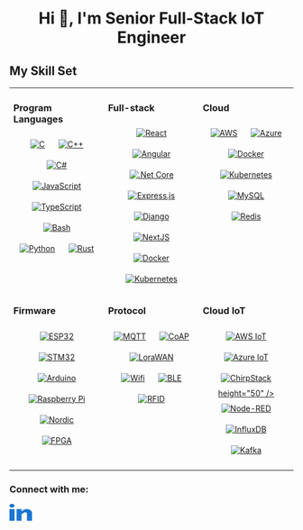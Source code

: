 <h1 align="center">Hi 👋, I'm Senior Full-Stack IoT Engineer</h1>

## My Skill Set  
<table><tr><td valign="top" width="33%">

### Program Languages  
<div align="center">  
<a href="https://www.cprogramming.com/" target="_blank"><img style="margin: 10px" src="https://profilinator.rishav.dev/skills-assets/c-original.svg" alt="C" height="50" /></a>  
<a href="https://www.cplusplus.com/" target="_blank"><img style="margin: 10px" src="https://profilinator.rishav.dev/skills-assets/cplusplus-original.svg" alt="C++" height="50" /></a>  
<a href="https://docs.microsoft.com/en-us/dotnet/csharp/" target="_blank"><img style="margin: 10px" src="https://profilinator.rishav.dev/skills-assets/csharp-original.svg" alt="C#" height="50" /></a>  
<a href="https://www.javascript.com/" target="_blank"><img style="margin: 10px" src="https://profilinator.rishav.dev/skills-assets/javascript-original.svg" alt="JavaScript" height="50" /></a>  
<a href="https://www.typescriptlang.org/" target="_blank"><img style="margin: 10px" src="https://profilinator.rishav.dev/skills-assets/typescript-original.svg" alt="TypeScript" height="50" /></a>  
<a href="https://www.gnu.org/software/bash/" target="_blank"><img style="margin: 10px" src="https://profilinator.rishav.dev/skills-assets/gnu_bash-icon.svg" alt="Bash" height="50" /></a>  
<a href="https://www.python.org/" target="_blank"><img style="margin: 10px" src="https://profilinator.rishav.dev/skills-assets/python-original.svg" alt="Python" height="50" /></a>  
<a href="https://www.rust-lang.org/" target="_blank"><img style="margin: 10px" src="https://profilinator.rishav.dev/skills-assets/rust-plain.svg" alt="Rust" height="50" /></a>  
</div>

</td><td valign="top" width="33%">

### Full-stack  
<div align="center">  
<a href="https://reactjs.org/" target="_blank"><img style="margin: 10px" src="https://profilinator.rishav.dev/skills-assets/react-original-wordmark.svg" alt="React" height="50" /></a>  
<a href="https://angular.io/" target="_blank"><img style="margin: 10px" src="https://profilinator.rishav.dev/skills-assets/angularjs-original.svg" alt="Angular" height="50" /></a>  
<a href="https://dotnet.microsoft.com/download" target="_blank"><img style="margin: 10px" src="https://profilinator.rishav.dev/skills-assets/dotnetcore.png" alt=".Net Core" height="50" /></a>  
<a href="https://expressjs.com/" target="_blank"><img style="margin: 10px" src="https://profilinator.rishav.dev/skills-assets/express-original-wordmark.svg" alt="Express.js" height="50" /></a>  
<a href="https://www.djangoproject.com/" target="_blank"><img style="margin: 10px" src="https://profilinator.rishav.dev/skills-assets/django-original.svg" alt="Django" height="50" /></a>  
<a href="https://nextjs.org/" target="_blank"><img style="margin: 10px" src="https://profilinator.rishav.dev/skills-assets/nextjs.png" alt="NextJS" height="50" /></a>
<a href="https://www.docker.com/" target="_blank"><img style="margin: 10px" src="https://profilinator.rishav.dev/skills-assets/docker-original-wordmark.svg" alt="Docker" height="50" /></a>  
<a href="https://kubernetes.io/" target="_blank"><img style="margin: 10px" src="https://profilinator.rishav.dev/skills-assets/kubernetes-icon.svg" alt="Kubernetes" height="50" /></a>  
</div>

</td><td valign="top" width="33%">

### Cloud  
<div align="center">  
<a href="https://aws.amazon.com/" target="_blank"><img style="margin: 10px" src="https://profilinator.rishav.dev/skills-assets/amazonwebservices-original-wordmark.svg" alt="AWS" height="50" /></a>  
<a href="https://azure.microsoft.com/en-in/" target="_blank"><img style="margin: 10px" src="https://profilinator.rishav.dev/skills-assets/microsoft_azure-icon.svg" alt="Azure" height="50" /></a>  
<a href="https://www.docker.com/" target="_blank"><img style="margin: 10px" src="https://profilinator.rishav.dev/skills-assets/docker-original-wordmark.svg" alt="Docker" height="50" /></a>  
<a href="https://kubernetes.io/" target="_blank"><img style="margin: 10px" src="https://profilinator.rishav.dev/skills-assets/kubernetes-icon.svg" alt="Kubernetes" height="50" /></a>  
<a href="https://www.mysql.com/" target="_blank"><img style="margin: 10px" src="https://profilinator.rishav.dev/skills-assets/mysql-original-wordmark.svg" alt="MySQL" height="50" /></a>  
<a href="https://redis.io/" target="_blank"><img style="margin: 10px" src="https://profilinator.rishav.dev/skills-assets/redis-original-wordmark.svg" alt="Redis" height="50" /></a>
</div>

</td></tr>
<tr><td valign="top" width="33%">

### Firmware  
<div align="center">  
<a href="https://www.espressif.com/en/products/socs/esp32" target="_blank"><img style="margin: 10px" src="https://profilinator.rishav.dev/skills-assets/esp32.png" alt="ESP32" height="50" /></a>  
<a href="https://www.st.com/en/microcontrollers-microprocessors/stm32-32-bit-arm-cortex-mcus.html" target="_blank"><img style="margin: 10px" src="https://profilinator.rishav.dev/skills-assets/stm32.png" alt="STM32" height="50" /></a>  
<a href="https://www.arduino.cc/" target="_blank"><img style="margin: 10px" src="https://profilinator.rishav.dev/skills-assets/arduino.png" alt="Arduino" height="50" /></a>  
<a href="https://www.raspberrypi.org/" target="_blank"><img style="margin: 10px" src="https://profilinator.rishav.dev/skills-assets/raspberrypi.png" alt="Raspberry Pi" height="50" /></a>  
<a href="https://www.nordicsemi.com/Products/Low-power-short-range-wireless" target="_blank"><img style="margin: 10px" src="https://profilinator.rishav.dev/skills-assets/nordic.png" alt="Nordic" height="50" /></a>  
<a href="https://www.xilinx.com/products/silicon-devices/fpga.html" target="_blank"><img style="margin: 10px" src="https://profilinator.rishav.dev/skills-assets/xilinx.png" alt="FPGA" height="50" /></a>  
</div>

</td><td valign="top" width="33%">

### Protocol  
<div align="center">  
<a href="https://mqtt.org/" target="_blank"><img style="margin: 10px" src="https://profilinator.rishav.dev/skills-assets/mqtt.png" alt="MQTT" height="50" /></a>  
<a href="https://coap.technology/" target="_blank"><img style="margin: 10px" src="https://profilinator.rishav.dev/skills-assets/coap.png" alt="CoAP" height="50" /></a>  
<a href="https://lora-alliance.org/" target="_blank"><img style="margin: 10px" src="https://profilinator.rishav.dev/skills-assets/lorawan.png" alt="LoraWAN" height="50" /></a>  
<a href="https://www.wi-fi.org/" target="_blank"><img style="margin: 10px" src="https://profilinator.rishav.dev/skills-assets/wifi.png" alt="Wifi" height="50" /></a>  
<a href="https://www.bluetooth.com/" target="_blank"><img style="margin: 10px" src="https://profilinator.rishav.dev/skills-assets/bluetooth.png" alt="BLE" height="50" /></a>  
<a href="https://www.rfidjournal.com/" target="_blank"><img style="margin: 10px" src="https://profilinator.rishav.dev/skills-assets/rfid.png" alt="RFID" height="50" /></a>  
</div>

</td><td valign="top" width="33%">

### Cloud IoT  
<div align="center">  
<a href="https://aws.amazon.com/iot/" target="_blank"><img style="margin: 10px" src="https://profilinator.rishav.dev/skills-assets/amazonwebservices-original-wordmark.svg" alt="AWS IoT" height="50" /></a>  
<a href="https://azure.microsoft.com/en-us/services/iot-hub/" target="_blank"><img style="margin: 10px" src="https://profilinator.rishav.dev/skills-assets/microsoft_azure-icon.svg" alt="Azure IoT" height="50" /></a>  
<a href="https://www.chirpstack.io/" target="_blank"><img style="margin: 10px" src="https://profilinator.rishav.dev/skills-assets/chirpstack.png" alt="ChirpStack"

 height="50" /></a>  
<a href="https://nodered.org/" target="_blank"><img style="margin: 10px" src="https://profilinator.rishav.dev/skills-assets/nodered.png" alt="Node-RED" height="50" /></a>  
<a href="https://www.influxdata.com/" target="_blank"><img style="margin: 10px" src="https://profilinator.rishav.dev/skills-assets/influxdb.svg" alt="InfluxDB" height="50" /></a>  
<a href="https://kafka.apache.org/" target="_blank"><img style="margin: 10px" src="https://profilinator.rishav.dev/skills-assets/apache_kafka-icon.svg" alt="Kafka" height="50" /></a>  
</div>

</td></tr></table>  

<h3 align="left">Connect with me:</h3>
<p align="left">
<a href="https://linkedin.com/in/https://www.linkedin.com/in/brian-hernandez-phi/" target="blank"><img align="center" src="https://raw.githubusercontent.com/teamedwardforever/Readme-Generator/71f25dd8b98329b168142a6b782a107b75eab178/svg/Social/linked-in-alt.svg" alt="https://www.linkedin.com/in/brian-hernandez-phi/" height="30" width="40" /></a></p>
